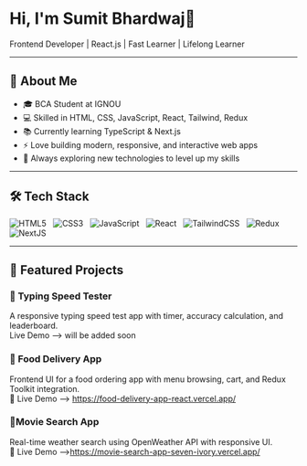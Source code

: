 # Hi, I'm Sumit Bhardwaj👋
Frontend Developer | React.js | Fast Learner | Lifelong Learner

---

## 🚀 About Me
- 🎓 BCA Student at IGNOU
- 💻 Skilled in HTML, CSS, JavaScript, React, Tailwind, Redux
- 📚 Currently learning TypeScript & Next.js 
- ⚡ Love building modern, responsive, and interactive web apps
- 🌱 Always exploring new technologies to level up my skills

---

## 🛠️ Tech Stack
![HTML5](https://img.shields.io/badge/html5-%23E34F26.svg?style=for-the-badge&logo=html5&logoColor=white) &nbsp;
![CSS3](https://img.shields.io/badge/css3-%231572B6.svg?style=for-the-badge&logo=css3&logoColor=white) &nbsp;
![JavaScript](https://img.shields.io/badge/javascript-%23323330.svg?style=for-the-badge&logo=javascript&logoColor=%23F7DF1E) &nbsp;
![React](https://img.shields.io/badge/react-%2320232a.svg?style=for-the-badge&logo=react&logoColor=%2361DAFB) &nbsp;
![TailwindCSS](https://img.shields.io/badge/tailwindcss-%231572B6.svg?style=for-the-badge&logo=tailwindcss&logoColor=white) &nbsp;
![Redux](https://img.shields.io/badge/redux-%23593d88.svg?style=for-the-badge&logo=redux&logoColor=white) &nbsp;
![NextJS](https://img.shields.io/badge/next.js-black?style=for-the-badge&logo=next.js&logoColor=white)


---
## 📌 Featured Projects
### 🔹 Typing Speed Tester
A responsive typing speed test app with timer, accuracy calculation, and leaderboard.  
Live Demo --> will be added soon

### 🔹 Food Delivery App
Frontend UI for a food ordering app with menu browsing, cart, and Redux Toolkit integration.  
🔗 Live Demo --> https://food-delivery-app-react.vercel.app/


### 🔹Movie Search App
Real-time weather search using OpenWeather API with responsive UI.  
🔗 Live Demo -->https://movie-search-app-seven-ivory.vercel.app/
